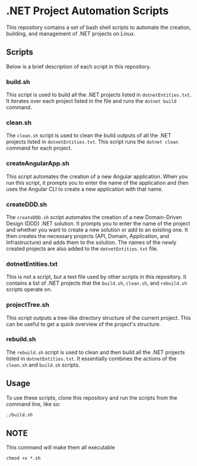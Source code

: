 # .NET Project Automation Scripts

This repository contains a set of bash shell scripts to automate the creation, building, and management of .NET projects on Linux.

## Scripts

Below is a brief description of each script in this repository.

### build.sh

This script is used to build all the .NET projects listed in `dotnetEntities.txt`. It iterates over each project listed in the file and runs the `dotnet build` command.

### clean.sh

The `clean.sh` script is used to clean the build outputs of all the .NET projects listed in `dotnetEntities.txt`. This script runs the `dotnet clean` command for each project.

### createAngularApp.sh

This script automates the creation of a new Angular application. When you run this script, it prompts you to enter the name of the application and then uses the Angular CLI to create a new application with that name.

### createDDD.sh

The `createDDD.sh` script automates the creation of a new Domain-Driven Design (DDD) .NET solution. It prompts you to enter the name of the project and whether you want to create a new solution or add to an existing one. It then creates the necessary projects (API, Domain, Application, and Infrastructure) and adds them to the solution. The names of the newly created projects are also added to the `dotnetEntities.txt` file.

### dotnetEntities.txt

This is not a script, but a text file used by other scripts in this repository. It contains a list of .NET projects that the `build.sh`, `clean.sh`, and `rebuild.sh` scripts operate on.

### projectTree.sh

This script outputs a tree-like directory structure of the current project. This can be useful to get a quick overview of the project's structure.

### rebuild.sh

The `rebuild.sh` script is used to clean and then build all the .NET projects listed in `dotnetEntities.txt`. It essentially combines the actions of the `clean.sh` and `build.sh` scripts.

## Usage

To use these scripts, clone this repository and run the scripts from the command line, like so:

```bash
./build.sh
```

## NOTE

This command will make them all executable
```
chmod +x *.sh
```
